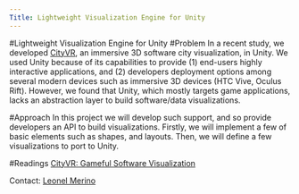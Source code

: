 ```yaml
---
Title: Lightweight Visualization Engine for Unity
---
```

#Lightweight Visualization Engine for Unity
#Problem
In a recent study, we developed [CityVR](%base_url%/research/cityvr), an immersive 3D software city visualization, in Unity. We used Unity because of its capabilities to provide (1) end-users highly interactive applications, and (2) developers deployment options among several modern devices such as immersive 3D devices (HTC Vive, Oculus Rift). However, we found that Unity, which mostly targets game applications, lacks an abstraction layer to build software/data visualizations.      

#Approach
In this project we will develop such support, and so provide developers an API to build visualizations. Firstly, we will implement a few of basic elements such as shapes, and layouts. Then, we will define a few visualizations to port to Unity.

#Readings
[CityVR: Gameful Software Visualization](%assets_url%/scgbib/?query=Meri17c&filter=Year)

Contact: [Leonel Merino](%base_url%/staff/merino)
